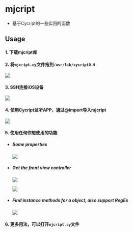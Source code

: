 # mjcript
- 基于Cycript的一些实用的函数



## Usage
#### 1. 下载mjcript库
#### 2. 将`mjcript.cy`文件拖到`/usr/lib/cycript0.9`

![](https://images2017.cnblogs.com/blog/497279/201801/497279-20180117142349849-1266707786.png)

#### 3. SSH连接iOS设备

![](https://images2017.cnblogs.com/blog/497279/201801/497279-20180117144237631-1432220935.png)

#### 4. 使用Cycript监听APP，通过@import导入mjcript

![](https://images2017.cnblogs.com/blog/497279/201801/497279-20180117144247146-1584055320.png)

#### 5. 使用任何你想使用的功能
- ##### Some properties
  ![](https://images2017.cnblogs.com/blog/497279/201801/497279-20180117144250849-72214772.png)

- ##### Get the front view controller
  ![](https://images2017.cnblogs.com/blog/497279/201801/497279-20180117144258318-1930699920.png)

  ![](https://images2017.cnblogs.com/blog/497279/201801/497279-20180117150028068-883074678.png)

- ##### Find instance methods for a object, also support RegEx
  ![](https://images2017.cnblogs.com/blog/497279/201801/497279-20180117144357881-1750181543.png)

#### 6. 更多用法，可以打开`mjcript.cy`文件
